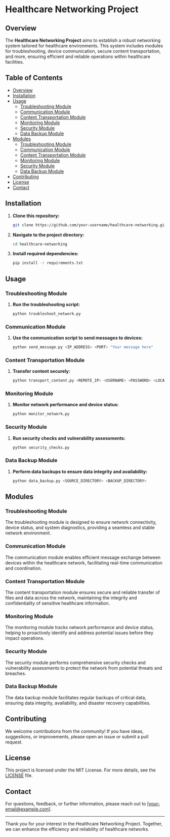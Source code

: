 # Healthcare Networking Project

## Overview
The **Healthcare Networking Project** aims to establish a robust networking system tailored for healthcare environments. This system includes modules for troubleshooting, device communication, secure content transportation, and more, ensuring efficient and reliable operations within healthcare facilities.

## Table of Contents
- [Overview](#overview)
- [Installation](#installation)
- [Usage](#usage)
  - [Troubleshooting Module](#troubleshooting-module)
  - [Communication Module](#communication-module)
  - [Content Transportation Module](#content-transportation-module)
  - [Monitoring Module](#monitoring-module)
  - [Security Module](#security-module)
  - [Data Backup Module](#data-backup-module)
- [Modules](#modules)
  - [Troubleshooting Module](#troubleshooting-module)
  - [Communication Module](#communication-module)
  - [Content Transportation Module](#content-transportation-module)
  - [Monitoring Module](#monitoring-module)
  - [Security Module](#security-module)
  - [Data Backup Module](#data-backup-module)
- [Contributing](#contributing)
- [License](#license)
- [Contact](#contact)

## Installation
1. **Clone this repository:**
    ```bash
    git clone https://github.com/your-username/healthcare-networking.git
    ```
2. **Navigate to the project directory:**
    ```bash
    cd healthcare-networking
    ```
3. **Install required dependencies:**
    ```bash
    pip install -r requirements.txt
    ```

## Usage
### Troubleshooting Module
1. **Run the troubleshooting script:**
    ```bash
    python troubleshoot_network.py
    ```

### Communication Module
1. **Use the communication script to send messages to devices:**
    ```bash
    python send_message.py <IP_ADDRESS> <PORT> "Your message here"
    ```

### Content Transportation Module
1. **Transfer content securely:**
    ```bash
    python transport_content.py <REMOTE_IP> <USERNAME> <PASSWORD> <LOCAL_FILE> <REMOTE_PATH>
    ```

### Monitoring Module
1. **Monitor network performance and device status:**
    ```bash
    python monitor_network.py
    ```

### Security Module
1. **Run security checks and vulnerability assessments:**
    ```bash
    python security_checks.py
    ```

### Data Backup Module
1. **Perform data backups to ensure data integrity and availability:**
    ```bash
    python data_backup.py <SOURCE_DIRECTORY> <BACKUP_DIRECTORY>
    ```

## Modules
### Troubleshooting Module
The troubleshooting module is designed to ensure network connectivity, device status, and system diagnostics, providing a seamless and stable network environment.

### Communication Module
The communication module enables efficient message exchange between devices within the healthcare network, facilitating real-time communication and coordination.

### Content Transportation Module
The content transportation module ensures secure and reliable transfer of files and data across the network, maintaining the integrity and confidentiality of sensitive healthcare information.

### Monitoring Module
The monitoring module tracks network performance and device status, helping to proactively identify and address potential issues before they impact operations.

### Security Module
The security module performs comprehensive security checks and vulnerability assessments to protect the network from potential threats and breaches.

### Data Backup Module
The data backup module facilitates regular backups of critical data, ensuring data integrity, availability, and disaster recovery capabilities.

## Contributing
We welcome contributions from the community! If you have ideas, suggestions, or improvements, please open an issue or submit a pull request.

## License
This project is licensed under the MIT License. For more details, see the [LICENSE](LICENSE) file.

## Contact
For questions, feedback, or further information, please reach out to [your-email@example.com].

---

Thank you for your interest in the Healthcare Networking Project. Together, we can enhance the efficiency and reliability of healthcare networks.
